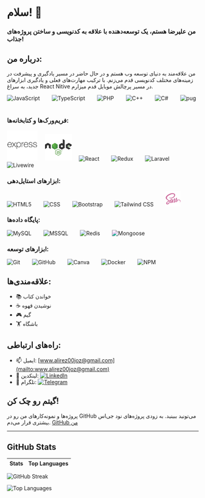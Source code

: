 # سلام! 👋  
### من **علیرضا** هستم، یک توسعه‌دهنده با علاقه به کدنویسی و ساختن پروژه‌های جذاب!

## درباره من:
من علاقه‌مند به دنیای توسعه وب هستم و در حال حاضر در مسیر یادگیری و پیشرفت در زمینه‌های مختلف کدنویسی قدم می‌زنم. با ترکیب مهارت‌های فعلی و یادگیری ابزارهای جدید، به سراغ React Nitive  در مسیر پرچالش موبایل قدم میزارم.

<a href="https://www.javascript.com" target="_blank" rel="noreferrer" style="text-decoration: none;border: none;">
  <img src="https://cdn.jsdelivr.net/gh/devicons/devicon/icons/javascript/javascript-original.svg" alt="JavaScript" width="60" height="60"/>
</a>&nbsp;&nbsp;&nbsp;&nbsp;&nbsp;&nbsp;
<a href="https://www.typescriptlang.org" target="_blank" rel="noreferrer" style="text-decoration: none;">
  <img src="https://cdn.jsdelivr.net/gh/devicons/devicon/icons/typescript/typescript-original.svg" alt="TypeScript" width="60" height="60"/>
</a>&nbsp;&nbsp;&nbsp;&nbsp;&nbsp;&nbsp;
<a href="https://www.php.net" target="_blank" rel="noreferrer" style="text-decoration: none;">
  <img src="https://cdn.jsdelivr.net/gh/devicons/devicon/icons/php/php-original.svg" alt="PHP" width="60" height="60"/>
</a>&nbsp;&nbsp;&nbsp;&nbsp;&nbsp;&nbsp;
<a href="https://cplusplus.com" target="_blank" rel="noreferrer" style="text-decoration: none;">
  <img src="https://cdn.jsdelivr.net/gh/devicons/devicon/icons/cplusplus/cplusplus-original.svg" alt="C++" width="60" height="60"/>
</a>&nbsp;&nbsp;&nbsp;&nbsp;&nbsp;&nbsp;
<a href="https://learn.microsoft.com/en-us/dotnet/csharp/" target="_blank" rel="noreferrer" style="text-decoration: none;">
  <img src="https://cdn.jsdelivr.net/gh/devicons/devicon/icons/csharp/csharp-original.svg" alt="C#" width="60" height="60"/>
</a>&nbsp;&nbsp;&nbsp;&nbsp;&nbsp;&nbsp;
<a href="https://pugjs.org" target="_blank" rel="noreferrer" style="text-decoration: none;">
  <img src="https://cdn.worldvectorlogo.com/logos/pug.svg" alt="pug" width="60" height="60"/>
</a>&nbsp;&nbsp;&nbsp;&nbsp;&nbsp;&nbsp;

### فریم‌ورک‌ها و کتابخانه‌ها:
<a href="https://expressjs.com" target="_blank" rel="noreferrer" style="text-decoration: none;">
  <img src="https://raw.githubusercontent.com/devicons/devicon/master/icons/express/express-original-wordmark.svg" alt="express" width="80" height="80"/>
</a>&nbsp;&nbsp;&nbsp;
<a href="https://nodejs.org" target="_blank" rel="noreferrer" style="text-decoration: none;">
  <img src="https://raw.githubusercontent.com/devicons/devicon/master/icons/nodejs/nodejs-original-wordmark.svg" alt="nodejs" width="70" height="70"/>
</a>&nbsp;&nbsp;&nbsp;


<a href="https://reactjs.org" target="_blank" rel="noreferrer" style="text-decoration: none;">
  <img src="https://cdn.jsdelivr.net/gh/devicons/devicon/icons/react/react-original.svg" alt="React" width="50" height="50"/>
</a>&nbsp;&nbsp;&nbsp;&nbsp;&nbsp;&nbsp;

<a href="https://redux.js.org" target="_blank" rel="noreferrer" style="text-decoration: none;">
  <img src="https://cdn.jsdelivr.net/gh/devicons/devicon/icons/redux/redux-original.svg" alt="Redux" width="50" height="50"/>
</a>&nbsp;&nbsp;&nbsp;&nbsp;&nbsp;&nbsp;
<a href="https://laravel.com" target="_blank" rel="noreferrer" style="text-decoration: none;">
  <img src="https://cdn.jsdelivr.net/gh/devicons/devicon/icons/laravel/laravel-original.svg" alt="Laravel" width="50" height="50"/>
</a>&nbsp;&nbsp;&nbsp;&nbsp;&nbsp;&nbsp;

<a href="https://laravel-livewire.com" target="_blank" rel="noreferrer" style="text-decoration: none;">
  <img src="https://img.shields.io/badge/-Livewire-FF69B4?style=flat&logo=livewire&logoColor=white" alt="Livewire" />
</a>&nbsp;&nbsp;&nbsp;&nbsp;&nbsp;&nbsp;

### ابزارهای استایل‌دهی:
<a href="https://developer.mozilla.org/en-US/docs/Web/HTML" target="_blank" rel="noreferrer" style="text-decoration: none;">
  <img src="https://cdn.jsdelivr.net/gh/devicons/devicon/icons/html5/html5-original.svg" alt="HTML5" width="60" height="60"/>
</a>&nbsp;&nbsp;&nbsp;&nbsp;&nbsp;&nbsp;
<a href="https://www.w3.org/Style/CSS/" target="_blank" rel="noreferrer" style="text-decoration: none;">
  <img src="https://cdn.jsdelivr.net/gh/devicons/devicon/icons/css3/css3-original.svg" alt="CSS" width="60" height="60"/>
</a>&nbsp;&nbsp;&nbsp;&nbsp;&nbsp;&nbsp;
<a href="https://getbootstrap.com" target="_blank" rel="noreferrer" style="text-decoration: none;">
  <img src="https://cdn.jsdelivr.net/gh/devicons/devicon/icons/bootstrap/bootstrap-original.svg" alt="Bootstrap" width="60" height="60"/>
</a>&nbsp;&nbsp;&nbsp;&nbsp;&nbsp;&nbsp;
<a href="https://tailwindcss.com" target="_blank" rel="noreferrer" style="text-decoration: none;">
  <img src="https://cdn.jsdelivr.net/gh/devicons/devicon/icons/tailwindcss/tailwindcss-original.svg" alt="Tailwind CSS" width="60" height="60"/>
</a>&nbsp;&nbsp;&nbsp;&nbsp;&nbsp;&nbsp;

<a href="https://sass-lang.com" target="_blank" rel="noreferrer" style="text-decoration: none;">
  <img src="https://raw.githubusercontent.com/devicons/devicon/master/icons/sass/sass-original.svg" alt="sass" width="40" height="40"/>
</a>&nbsp;&nbsp;&nbsp;&nbsp;&nbsp;&nbsp;

### پایگاه داده‌ها:
<a href="https://www.mysql.com" target="_blank" rel="noreferrer" style="text-decoration: none;">
  <img src="https://cdn.jsdelivr.net/gh/devicons/devicon/icons/mysql/mysql-original.svg" alt="MySQL" width="60" height="60"/>
</a>&nbsp;&nbsp;&nbsp;&nbsp;&nbsp;&nbsp;
<a href="https://learn.microsoft.com/en-us/sql/sql-server/" target="_blank" rel="noreferrer" style="text-decoration: none;">
  <img src="https://cdn.jsdelivr.net/gh/devicons/devicon/icons/microsoftsqlserver/microsoftsqlserver-plain.svg" alt="MSSQL" width="60" height="60"/>
</a>&nbsp;&nbsp;&nbsp;&nbsp;&nbsp;&nbsp;
<a href="https://redis.io" target="_blank" rel="noreferrer" style="text-decoration: none;">
  <img src="https://cdn.jsdelivr.net/gh/devicons/devicon/icons/redis/redis-original.svg" alt="Redis" width="60" height="60"/>
</a>&nbsp;&nbsp;&nbsp;&nbsp;&nbsp;&nbsp;
<a href="https://mongoosejs.com" target="_blank" rel="noreferrer" style="text-decoration: none;">
  <img src="https://cdn.jsdelivr.net/gh/devicons/devicon/icons/mongodb/mongodb-original.svg" alt="Mongoose" width="60" height="60" style="filter: hue-rotate(60deg);"/>
</a>&nbsp;&nbsp;&nbsp;&nbsp;&nbsp;&nbsp;

### ابزارهای توسعه:
<a href="https://git-scm.com" target="_blank" rel="noreferrer" style="text-decoration: none;">
  <img src="https://cdn.jsdelivr.net/gh/devicons/devicon/icons/git/git-original.svg" alt="Git" width="60" height="60"/>
</a>&nbsp;&nbsp;&nbsp;&nbsp;&nbsp;&nbsp;
<a href="https://github.com" target="_blank" rel="noreferrer" style="text-decoration: none;">
  <img src="https://cdn.jsdelivr.net/gh/devicons/devicon/icons/github/github-original.svg" alt="GitHub" width="60" height="60"/>
</a>&nbsp;&nbsp;&nbsp;&nbsp;&nbsp;&nbsp;
<a href="https://www.canva.com" target="_blank" rel="noreferrer" style="text-decoration: none;">
  <img src="https://cdn.jsdelivr.net/gh/devicons/devicon/icons/canva/canva-original.svg" alt="Canva" width="60" height="60"/>
</a>&nbsp;&nbsp;&nbsp;&nbsp;&nbsp;&nbsp;
<a href="https://www.docker.com" target="_blank" rel="noreferrer" style="text-decoration: none;">
  <img src="https://cdn.jsdelivr.net/gh/devicons/devicon/icons/docker/docker-original.svg" alt="Docker" width="60" height="60"/>
</a>&nbsp;&nbsp;&nbsp;&nbsp;&nbsp;&nbsp;
<a href="https://www.npmjs.com" target="_blank" rel="noreferrer" style="text-decoration: none;">
  <img src="https://cdn.jsdelivr.net/gh/devicons/devicon/icons/npm/npm-original-wordmark.svg" alt="NPM" width="60" height="60"/>
</a>&nbsp;&nbsp;&nbsp;&nbsp;&nbsp;&nbsp;




## علاقه‌مندی‌ها:
- 📚 خواندن کتاب
- ☕ نوشیدن قهوه
- 🎮 گیم
- 🏋️ باشگاه

## راه‌های ارتباطی:
- 📫 ایمیل: [www.alirez00joz@gmail.com](mailto:www.alirez00joz@gmail.com)
- 💼 لینکدین: [![LinkedIn](https://img.shields.io/badge/-LinkedIn-0077B5?style=flat&logo=linkedin&logoColor=white)](https://www.linkedin.com/in/Alirezajoz)
- 💬 تلگرام: [![Telegram](https://img.shields.io/badge/-Telegram-2CA5E0?style=flat&logo=telegram&logoColor=white)](https://t.me/Alirezajoz)

## گیتم رو چک کن!
پروژه‌ها و نمونه‌کارهای من رو در GitHub می‌تونید ببینید. به زودی پروژه‌های نود جی‌اس بیشتری قرار می‌دم. [GitHub من](https://github.com/Alirezajoz)

---

## GitHub Stats

| Stats | Top Languages |
|-------|---------------|

![GitHub Streak](https://streak-stats.demolab.com?user=Alijoz&theme=dark&date_format=M%20j&ring=FF9D00&fire=FF9D00&currStreakLabel=FF9D00)

![Top Languages](https://github-readme-stats.vercel.app/api/top-langs/?username=Alijoz&layout=compact&theme=dark)


